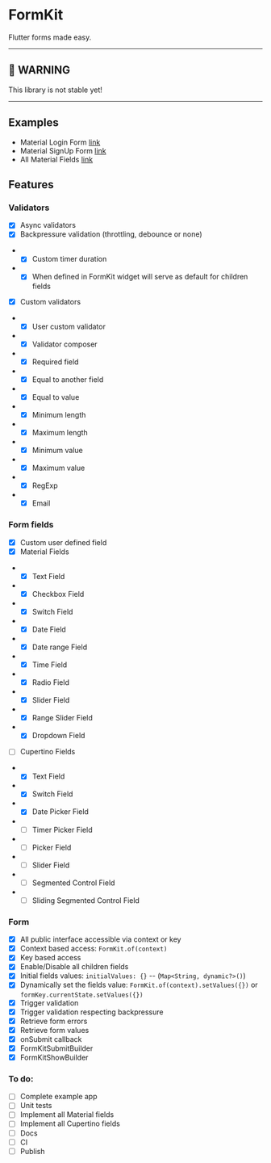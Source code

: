 # FormKit

Flutter forms made easy.

---
## **🚧 WARNING**

This library is not stable yet!

---

## Examples

* Material Login Form [link](./example/lib/material_login_form.dart)
* Material SignUp Form [link](./example/lib/material_signup_form.dart)
* All Material Fields  [link](./example/lib/material_fields.dart)

## Features

### Validators

- [x] Async validators
- [x] Backpressure validation (throttling, debounce or none)
- - [x] Custom timer duration
- - [x] When defined in FormKit widget will serve as default for children fields
- [x] Custom validators
- - [x] User custom validator
- - [x] Validator composer
- - [x] Required field
- - [x] Equal to another field
- - [x] Equal to value
- - [x] Minimum length
- - [x] Maximum length
- - [x] Minimum value
- - [x] Maximum value
- - [x] RegExp
- - [x] Email

### Form fields

- [x] Custom user defined field
- [x] Material Fields
- - [x] Text Field
- - [x] Checkbox Field
- - [x] Switch Field
- - [x] Date Field
- - [x] Date range Field
- - [x] Time Field
- - [x] Radio Field
- - [x] Slider Field
- - [x] Range Slider Field
- - [x] Dropdown Field
- [ ] Cupertino Fields
- - [x] Text Field
- - [x] Switch Field
- - [x] Date Picker Field
- - [ ] Timer Picker Field
- - [ ] Picker Field
- - [ ] Slider Field
- - [ ] Segmented Control Field
- - [ ] Sliding Segmented Control Field

### Form

- [x] All public interface accessible via context or key
- [x] Context based access: ```FormKit.of(context)```
- [x] Key based access
- [x] Enable/Disable all children fields
- [x] Initial fields values: `initialValues: {}` -- (`Map<String, dynamic?>()`)
- [x] Dynamically set the fields value: `FormKit.of(context).setValues({})` or `formKey.currentState.setValues({})`
- [x] Trigger validation
- [x] Trigger validation respecting backpressure
- [x] Retrieve form errors
- [x] Retrieve form values
- [x] onSubmit callback
- [x] FormKitSubmitBuilder
- [x] FormKitShowBuilder

### To do:

- [ ] Complete example app
- [ ] Unit tests
- [ ] Implement all Material fields
- [ ] Implement all Cupertino fields
- [ ] Docs
- [ ] CI
- [ ] Publish
